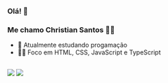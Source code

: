 ### Olá! 👋
### Me chamo Christian Santos 🐱‍🏍

- 🧠 Atualmente estudando progamação
- 🐱‍👤 Foco em HTML, CSS, JavaScript e TypeScript

##

<div>
  <a href = "mailto:christiansantos.cg@gmail.com"><img src="https://img.shields.io/badge/-Gmail-%23333?style=for-the-badge&logo=gmail&logoColor=white" target="_blank"></a>
  <a href="https://instagram.com/christiansanto_" target="_blank"><img src="https://img.shields.io/badge/-Instagram-%23E4405F?style=for-the-badge&logo=instagram&logoColor=white"     target="_blank"></a>
  <!-- <a href="https://www.linkedin.com/in/christian-santos-910379189/" target="_blank"><img src="https://img.shields.io/badge/-LinkedIn-%230077B5?style=for-the-badge&logo=linkedin&logoColor=white" target="_blank"></a> -->
</div>
